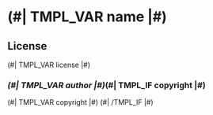 # (#| TMPL_VAR name |#)

## License

(#| TMPL_VAR license |#)

### _(#| TMPL_VAR author |#)_(#| TMPL_IF copyright |#)

(#| TMPL_VAR copyright |#)
(#| /TMPL_IF |#)

